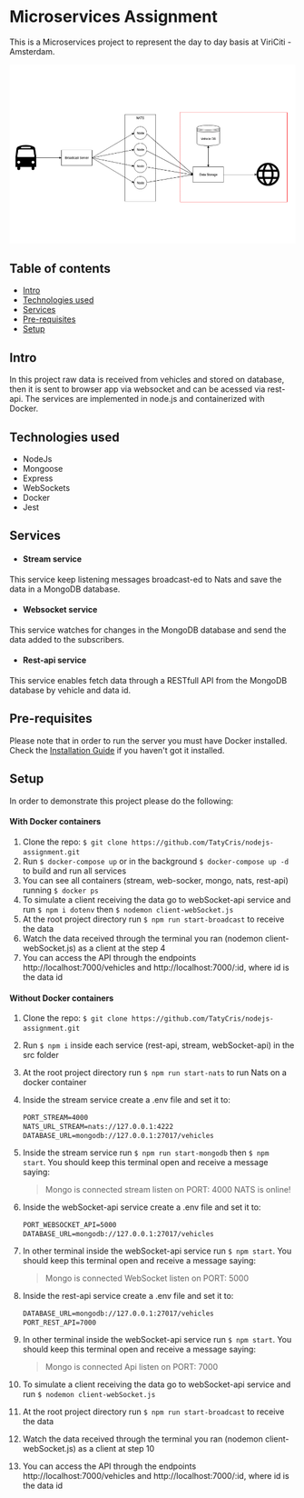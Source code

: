 # Microservices Assignment
This is a Microservices project to represent the day to day basis at ViriCiti - Amsterdam.

![Image of services](services.png)

## Table of contents
- [Intro](#Intro)
- [Technologies used](#Technologies-used)
- [Services](#Services)
- [Pre-requisites](#Pre-requisites)
- [Setup](#Setup)

## Intro
In this project raw data is received from vehicles and stored on database, then it is sent to browser app via websocket and can be acessed via rest-api. 
The services are implemented in node.js and containerized with Docker.

## Technologies used
- NodeJs
- Mongoose
- Express
- WebSockets
- Docker
- Jest

## Services
- #### Stream service
This service keep listening messages broadcast-ed to Nats and save the data in a MongoDB database.

- #### Websocket service
This service watches for changes in the MongoDB database and send the data added to the subscribers.

- #### Rest-api service
This service enables fetch data through a RESTfull API from the MongoDB database by vehicle and data id.

## Pre-requisites
Please note that in order to run the server you must have Docker installed. Check the [Installation Guide](https://docs.docker.com/install) if you haven't got it installed.

## Setup
In order to demonstrate this project please do the following:

#### With Docker containers
1. Clone the repo: ```$ git clone https://github.com/TatyCris/nodejs-assignment.git```
1. Run ```$ docker-compose up``` or in the background ```$ docker-compose up -d``` to build and run all services
1. You can see all containers (stream, web-socker, mongo, nats, rest-api) running ```$ docker ps```
1. To simulate a client receiving the data go to webSocket-api service and run ```$ npm i dotenv``` then ```$ nodemon client-webSocket.js```
1. At the root project directory run ```$ npm run start-broadcast``` to receive the data
1. Watch the data received through the terminal you ran (nodemon client-webSocket.js) as a client at the step 4
1. You can access the API through the endpoints http://localhost:7000/vehicles and http://localhost:7000/:id, where id is the data id

#### Without Docker containers
1. Clone the repo: ```$ git clone https://github.com/TatyCris/nodejs-assignment.git```
1. Run ```$ npm i``` inside each service (rest-api, stream, webSocket-api) in the src folder
1. At the root project directory run ```$ npm run start-nats``` to run Nats on a docker container
1. Inside the stream service create a .env file and set it to:
    ```
    PORT_STREAM=4000
    NATS_URL_STREAM=nats://127.0.0.1:4222
    DATABASE_URL=mongodb://127.0.0.1:27017/vehicles
    ```
1. Inside the stream service run ```$ npm run start-mongodb``` then ```$ npm start```.
You should keep this terminal open and receive a message saying:

    > Mongo is connected
    > stream listen on PORT: 4000
    > NATS is online!

1. Inside the webSocket-api service create a .env file and set it to: 
    ```
    PORT_WEBSOCKET_API=5000
    DATABASE_URL=mongodb://127.0.0.1:27017/vehicles
    ```
1. In other terminal inside the webSocket-api service run ```$ npm start```.
You should keep this terminal open and receive a message saying:

    > Mongo is connected
    > WebSocket listen on PORT: 5000

1. Inside the rest-api service create a .env file and set it to:
    ```
    DATABASE_URL=mongodb://127.0.0.1:27017/vehicles
    PORT_REST_API=7000
    ```
1. In other terminal inside the webSocket-api service run ```$ npm start```.
You should keep this terminal open and receive a message saying:

    > Mongo is connected
    > Api listen on PORT: 7000

1. To simulate a client receiving the data go to webSocket-api service and run ```$ nodemon client-webSocket.js```
1. At the root project directory run ```$ npm run start-broadcast``` to receive the data
1. Watch the data received through the terminal you ran (nodemon client-webSocket.js) as a client at step 10
1. You can access the API through the endpoints http://localhost:7000/vehicles and http://localhost:7000/:id, where id is the data id





